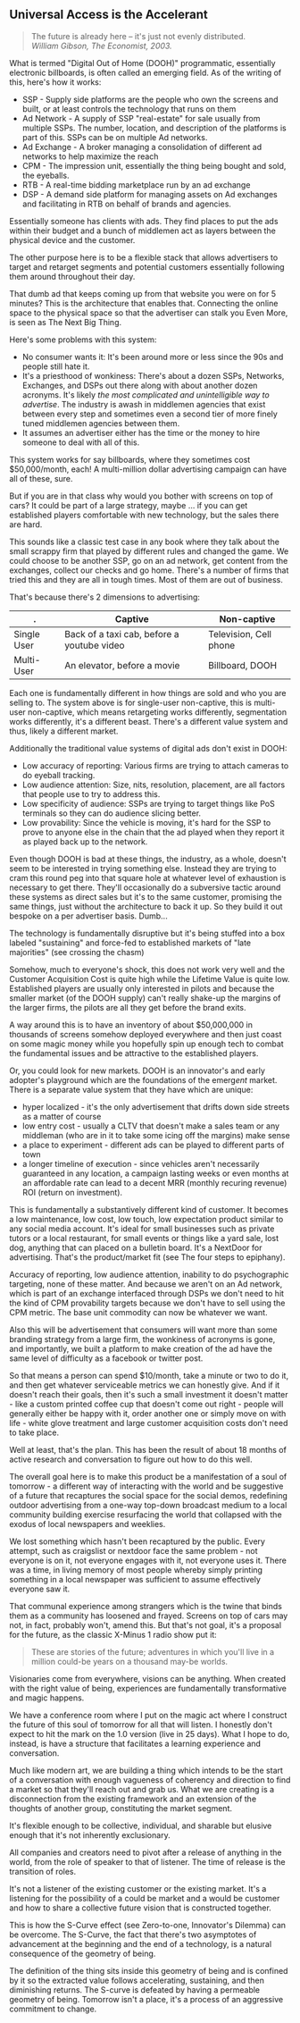 ## Universal Access is the Accelerant

> The future is already here – it's just not evenly distributed.  
*William Gibson, The Economist, 2003.*

What is termed "Digital Out of Home (DOOH)" programmatic, essentially electronic billboards, is often called an emerging field. As of the writing of this, here's how it works:

 * SSP - Supply side platforms are the people who own the screens and built, or at least controls the technology that runs on them
 * Ad Network - A supply of SSP "real-estate" for sale usually from multiple SSPs. The number, location, and description of the platforms is part of this. SSPs can be on multiple Ad networks. 
 * Ad Exchange - A broker managing a consolidation of different ad networks to help maximize the reach
 * CPM - The impression unit, essentially the thing being bought and sold, the eyeballs.
 * RTB - A real-time bidding marketplace run by an ad exchange
 * DSP - A demand side platform for managing assets on Ad exchanges and facilitating in RTB on behalf of brands and agencies.

Essentially someone has clients with ads. They find places to put the ads within their budget and a bunch of middlemen act as layers between the physical device and the customer.

The other purpose here is to be a flexible stack that allows advertisers to target and retarget segments and potential customers essentially following them around throughout their day.

That dumb ad that keeps coming up from that website you were on for 5 minutes? This is the architecture that enables that.  Connecting the online space to the physical space so that the advertiser can stalk you Even More, is seen as The Next Big Thing.

Here's some problems with this system:

 * No consumer wants it: It's been around more or less since the 90s and people still hate it.
 * It's a priesthood of wonkiness: There's about a dozen SSPs, Networks, Exchanges, and DSPs out there along with about another dozen acronyms. It's likely *the most complicated and unintelligible way to advertise*. The industry is awash in middlemen agencies that exist between every step and sometimes even a second tier of more finely tuned middlemen agencies between them.
 * It assumes an advertiser either has the time or the money to hire someone to deal with all of this.

This system works for say billboards, where they sometimes cost $50,000/month, each!  A multi-million dollar advertising campaign can have all of these, sure.

But if you are in that class why would you bother with screens on top of cars? It could be part of a large strategy, maybe ... if you can get established players comfortable with new technology, but the sales there are hard. 

This sounds like a classic test case in any book where they talk about the small scrappy firm that played by different rules and changed the game. We could choose to be another SSP, go on an ad network, get content from the exchanges, collect our checks and go home.  There's a number of firms that tried this and they are all in tough times. Most of them are out of business. 

That's because there's 2 dimensions to advertising:

| . | Captive | Non-captive |
| --- | --- | --- |
| Single User | Back of a taxi cab, before a youtube video | Television, Cell phone |
| Multi-User | An elevator, before a movie | Billboard, DOOH |

Each one is fundamentally different in how things are sold and who you are selling to. The system above is for single-user non-captive, this is multi-user non-captive, which means retargeting works differently, segmentation works differently, it's a different beast.  There's a different value system and thus, likely a different market.

Additionally the traditional value systems of digital ads don't exist in DOOH:

 * Low accuracy of reporting: Various firms are trying to attach cameras to do eyeball tracking.
 * Low audience attention: Size, nits, resolution, placement, are all factors that people use to try to address this.
 * Low specificity of audience: SSPs are trying to target things like PoS terminals so they can do audience slicing better.
 * Low provability: Since the vehicle is moving, it's hard for the SSP to prove to anyone else in the chain that the ad played when they report it as played back up to the network.

Even though DOOH is bad at these things, the industry, as a whole, doesn't seem to be interested in trying something else. Instead they are trying to cram this round peg into that square hole at whatever level of exhaustion is necessary to get there. They'll occasionally do a subversive tactic around these systems as direct sales but it's to the same customer, promising the same things, just without the architecture to back it up. So they build it out bespoke on a per advertiser basis. Dumb...

The technology is fundamentally disruptive but it's being stuffed into a box labeled "sustaining" and force-fed to established markets of "late majorities" (see crossing the chasm)

Somehow, much to everyone's shock, this does not work very well and the Customer Acquisition Cost is quite high while the Lifetime Value is quite low.  Established players are usually only interested in pilots and because the smaller market (of the DOOH supply) can't really shake-up the margins of the larger firms, the pilots are all they get before the brand exits.

A way around this is to have an inventory of about $50,000,000 in thousands of screens somehow deployed everywhere and then just coast on some magic money while you hopefully spin up enough tech to combat the fundamental issues and be attractive to the established players.

Or, you could look for new markets.  DOOH is an innovator's and early adopter's playground which are the foundations of the emerg*ent* market. There is a separate value system that they have which are unique:

 * hyper localized - it's the only advertisement that drifts down side streets as a matter of course
 * low entry cost - usually a CLTV that doesn't make a sales team or any middleman (who are in it to take some icing off the margins) make sense
 * a place to experiment - different ads can be played to different parts of town 
 * a longer timeline of execution - since vehicles aren't necessarily guaranteed in any location, a campaign lasting weeks or even months at an affordable rate can lead to a decent MRR (monthly recuring revenue) ROI (return on investment).

This is fundamentally a substantively different kind of customer. It becomes a low maintenance, low cost, low touch, low expectation product similar to any social media account.  It's ideal for small businesses such as private tutors or a local restaurant, for small events or things like a yard sale, lost dog, anything that can placed on a bulletin board.  It's a NextDoor for advertising. That's the product/market fit (see The four steps to epiphany).

Accuracy of reporting, low audience attention, inability to do psychographic targeting, none of these matter. And because we aren't on an Ad network, which is part of an exchange interfaced through DSPs we don't need to hit the kind of CPM provability targets because we don't have to sell using the CPM metric. The base unit commodity can now be whatever we want.

Also this will be advertisement that consumers will want more than some branding strategy from a large firm, the wonkiness of acronyms is gone, and importantly, we built a platform to make creation of the ad have the same level of difficulty as a facebook or twitter post.

So that means a person can spend $10/month, take a minute or two to do it, and then get whatever serviceable metrics we can honestly give. And if it doesn't reach their goals, then it's such a small investment it doesn't matter - like a custom printed coffee cup that doesn't come out right - people will generally either be happy with it, order another one or simply move on with life - white glove treatment and large customer acquisition costs don't need to take place.

Well at least, that's the plan. This has been the result of about 18 months of active research and conversation to figure out how to do this well. 

The overall goal here is to make this product be a manifestation of a soul of tomorrow - a different way of interacting with the world and be suggestive of a future that recaptures the social space for the social demos, redefining outdoor advertising from a one-way top-down broadcast medium to a local community building exercise resurfacing the world that collapsed with the exodus of local newspapers and weeklies.

We lost something which hasn't been recaptured by the public. Every attempt, such as craigslist or nextdoor face the same problem - not everyone is on it, not everyone engages with it, not everyone uses it.  There was a time, in living memory of most people whereby simply printing something in a local newspaper was sufficient to assume effectively everyone saw it.

That communal experience among strangers which is the twine that binds them as a community has loosened and frayed.  Screens on top of cars may not, in fact, probably won't, amend this. But that's not goal, it's a proposal for the future, as the classic X-Minus 1 radio show put it:

> These are stories of the future; adventures in which you'll live in a million could-be years on a thousand may-be worlds.

Visionaries come from everywhere, visions can be anything. When created with the right value of being, experiences are fundamentally transformative and magic happens.

We have a conference room where I put on the magic act where I construct the future of this soul of tomorrow for all that will listen. I honestly don't expect to hit the mark on the 1.0 version (live in 25 days). What I hope to do, instead, is have a structure that facilitates a learning experience and conversation. 

Much like modern art, we are building a thing which intends to be the start of a conversation with enough vagueness of coherency and direction to find a market so that they'll reach out and grab us.  What we are creating is a disconnection from the existing framework and an extension of the thoughts of another group, constituting the market segment.

It's flexible enough to be collective, individual, and sharable but elusive enough that it's not inherently exclusionary. 

All companies and creators need to pivot after a release of anything in the world, from the role of speaker to that of listener. The time of release is the transition of roles.

It's not a listener of the existing customer or the existing market. It's a listening for the possibility of a could be market and a would be customer and how to share a collective future vision that is constructed together.

This is how the S-Curve effect (see Zero-to-one, Innovator's Dilemma) can be overcome. The S-Curve, the fact that there's two asymptotes of advancement at the beginning and the end of a technology, is a natural consequence of the geometry of being.

The definition of the thing sits inside this geometry of being and is confined by it so the extracted value follows accelerating, sustaining, and then diminishing returns.  The S-curve is defeated by having a permeable geometry of being. Tomorrow isn't a place, it's a process of an aggressive commitment to change.

